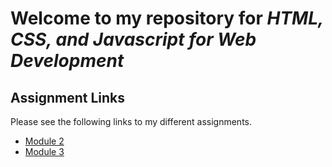 # Welcome to my repository for _HTML, CSS, and Javascript for Web Development_

## Assignment Links
Please see the following links to my different assignments.
- [Module 2](https://finn-dodgson.github.io/coursera-WebDevCourse/module2-assignment/index.html)
- [Module 3](https://finn-dodgson.github.io/coursera-WebDevCourse/module3-assignment/index.html)
